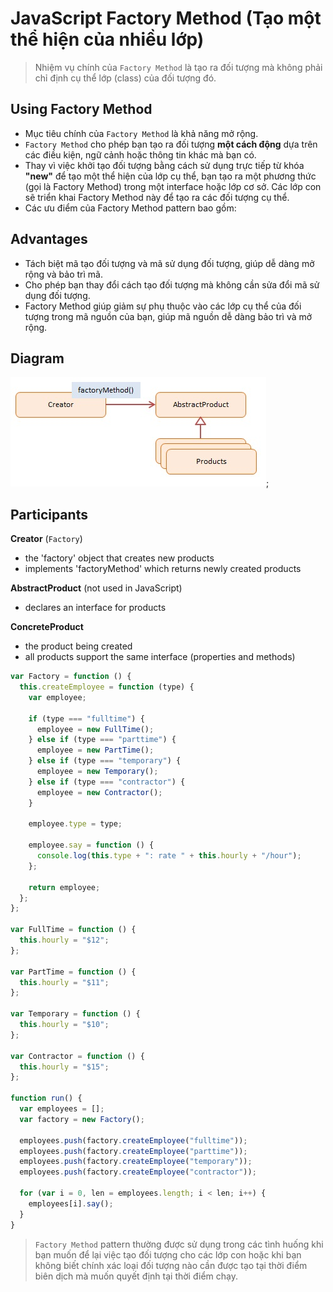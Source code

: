 # JavaScript Factory Method (Tạo một thể hiện của nhiều lớp)

> Nhiệm vụ chính của `Factory Method` là tạo ra đối tượng mà không phải chỉ định cụ thể lớp (class) của đối tượng đó.

## Using Factory Method

- Mục tiêu chính của `Factory Method` là khả năng mở rộng.
- `Factory Method` cho phép bạn tạo ra đối tượng **một cách động** dựa trên các điều kiện, ngữ cảnh hoặc thông tin khác mà bạn có.
- Thay vì việc khởi tạo đối tượng bằng cách sử dụng trực tiếp từ khóa **"new"** để tạo một thể hiện của lớp cụ thể, bạn tạo ra một phương thức (gọi là Factory Method) trong một interface hoặc lớp cơ sở. Các lớp con sẽ triển khai Factory Method này để tạo ra các đối tượng cụ thể.
- Các ưu điểm của Factory Method pattern bao gồm:

## Advantages

- Tách biệt mã tạo đối tượng và mã sử dụng đối tượng, giúp dễ dàng mở rộng và bảo trì mã.
- Cho phép bạn thay đổi cách tạo đối tượng mà không cần sửa đổi mã sử dụng đối tượng.
- Factory Method giúp giảm sự phụ thuộc vào các lớp cụ thể của đối tượng trong mã nguồn của bạn, giúp mã nguồn dễ dàng bảo trì và mở rộng.

## Diagram

![javascript-factory-method](javascript-factory-method.jpg);

## Participants

**Creator** (`Factory`)

- the 'factory' object that creates new products
- implements 'factoryMethod' which returns newly created products

**AbstractProduct** (not used in JavaScript)

- declares an interface for products

**ConcreteProduct**

- the product being created
- all products support the same interface (properties and methods)

```js
var Factory = function () {
  this.createEmployee = function (type) {
    var employee;

    if (type === "fulltime") {
      employee = new FullTime();
    } else if (type === "parttime") {
      employee = new PartTime();
    } else if (type === "temporary") {
      employee = new Temporary();
    } else if (type === "contractor") {
      employee = new Contractor();
    }

    employee.type = type;

    employee.say = function () {
      console.log(this.type + ": rate " + this.hourly + "/hour");
    };

    return employee;
  };
};

var FullTime = function () {
  this.hourly = "$12";
};

var PartTime = function () {
  this.hourly = "$11";
};

var Temporary = function () {
  this.hourly = "$10";
};

var Contractor = function () {
  this.hourly = "$15";
};

function run() {
  var employees = [];
  var factory = new Factory();

  employees.push(factory.createEmployee("fulltime"));
  employees.push(factory.createEmployee("parttime"));
  employees.push(factory.createEmployee("temporary"));
  employees.push(factory.createEmployee("contractor"));

  for (var i = 0, len = employees.length; i < len; i++) {
    employees[i].say();
  }
}
```

> `Factory Method` pattern thường được sử dụng trong các tình huống khi bạn muốn để lại việc tạo đối tượng cho các lớp con hoặc khi bạn không biết chính xác loại đối tượng nào cần được tạo tại thời điểm biên dịch mà muốn quyết định tại thời điểm chạy.
